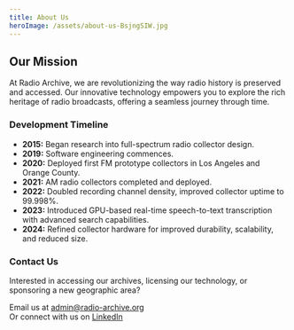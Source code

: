 ```yaml
---
title: About Us
heroImage: /assets/about-us-BsjngSIW.jpg
---
```

## **Our Mission**

At Radio Archive, we are revolutionizing the way radio history is preserved and accessed. Our innovative technology empowers you to explore the rich heritage of radio broadcasts, offering a seamless journey through time.

### **Development Timeline**

- **2015:** Began research into full-spectrum radio collector design.
- **2019:** Software engineering commences.
- **2020:** Deployed first FM prototype collectors in Los Angeles and Orange County.
- **2021:** AM radio collectors completed and deployed.
- **2022:** Doubled recording channel density, improved collector uptime to 99.998%.
- **2023:** Introduced GPU-based real-time speech-to-text transcription with advanced search capabilities.
- **2024:** Refined collector hardware for improved durability, scalability, and reduced size.

### **Contact Us**

Interested in accessing our archives, licensing our technology, or sponsoring a new geographic area?

Email us at [admin@radio-archive.org](mailto:admin@radio-archive.org)  
Or connect with us on [LinkedIn](https://www.linkedin.com/company/radio-archive-org)